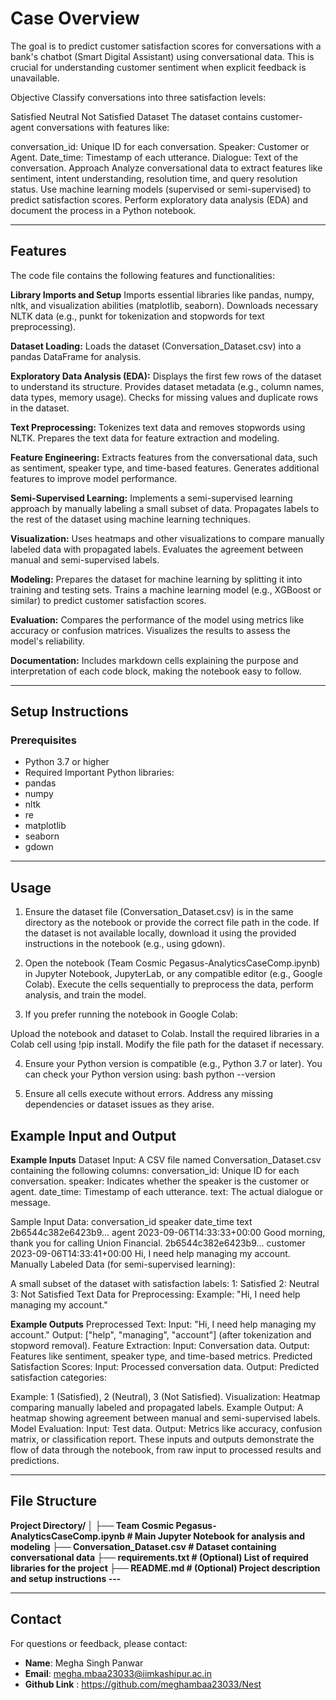 # Case Overview


The goal is to predict customer satisfaction scores for conversations with a bank's chatbot (Smart Digital Assistant) using conversational data. This is crucial for understanding customer sentiment when explicit feedback is unavailable.

Objective
Classify conversations into three satisfaction levels:

Satisfied
Neutral
Not Satisfied
Dataset
The dataset contains customer-agent conversations with features like:

conversation_id: Unique ID for each conversation.
Speaker: Customer or Agent.
Date_time: Timestamp of each utterance.
Dialogue: Text of the conversation.
Approach
Analyze conversational data to extract features like sentiment, intent understanding, resolution time, and query resolution status.
Use machine learning models (supervised or semi-supervised) to predict satisfaction scores.
Perform exploratory data analysis (EDA) and document the process in a Python notebook.

---

## Features

The code file contains the following features and functionalities:

**Library Imports and Setup**
Imports essential libraries like pandas, numpy, nltk, and visualization abilities (matplotlib, seaborn).
Downloads necessary NLTK data (e.g., punkt for tokenization and stopwords for text preprocessing).

**Dataset Loading:**
Loads the dataset (Conversation_Dataset.csv) into a pandas DataFrame for analysis.

**Exploratory Data Analysis (EDA):**
Displays the first few rows of the dataset to understand its structure.
Provides dataset metadata (e.g., column names, data types, memory usage).
Checks for missing values and duplicate rows in the dataset.

**Text Preprocessing:**
Tokenizes text data and removes stopwords using NLTK.
Prepares the text data for feature extraction and modeling.

**Feature Engineering:**
Extracts features from the conversational data, such as sentiment, speaker type, and time-based features.
Generates additional features to improve model performance.

**Semi-Supervised Learning:**
Implements a semi-supervised learning approach by manually labeling a small subset of data.
Propagates labels to the rest of the dataset using machine learning techniques.

**Visualization:**
Uses heatmaps and other visualizations to compare manually labeled data with propagated labels.
Evaluates the agreement between manual and semi-supervised labels.

**Modeling:**
Prepares the dataset for machine learning by splitting it into training and testing sets.
Trains a machine learning model (e.g., XGBoost or similar) to predict customer satisfaction scores.

**Evaluation:**
Compares the performance of the model using metrics like accuracy or confusion matrices.
Visualizes the results to assess the model's reliability.

**Documentation:**
Includes markdown cells explaining the purpose and interpretation of each code block, making the notebook easy to follow.

---

## Setup Instructions

### Prerequisites

- Python 3.7 or higher
- Required Important Python libraries:
- pandas
- numpy
- nltk
- re
- matplotlib
- seaborn
- gdown



---

## Usage

1. Ensure the dataset file (Conversation_Dataset.csv) is in the same directory as the notebook or provide the correct file path in the code.
If the dataset is not available locally, download it using the provided instructions in the notebook (e.g., using gdown).

2. Open the notebook (Team Cosmic Pegasus-AnalyticsCaseComp.ipynb) in Jupyter Notebook, JupyterLab, or any compatible editor (e.g., Google Colab).
Execute the cells sequentially to preprocess the data, perform analysis, and train the model.

3. If you prefer running the notebook in Google Colab:

Upload the notebook and dataset to Colab.
Install the required libraries in a Colab cell using !pip install.
Modify the file path for the dataset if necessary.

4. Ensure your Python version is compatible (e.g., Python 3.7 or later). You can check your Python version using: bash python --version

5. Ensure all cells execute without errors.
Address any missing dependencies or dataset issues as they arise.

## Example Input and Output

**Example Inputs**
Dataset Input:
A CSV file named Conversation_Dataset.csv containing the following columns:
conversation_id: Unique ID for each conversation.
speaker: Indicates whether the speaker is the customer or agent.
date_time: Timestamp of each utterance.
text: The actual dialogue or message.


Sample Input Data:
conversation_id          speaker    date_time                       text
2b6544c382e6423b9...     agent      2023-09-06T14:33:33+00:00      Good morning, thank you for calling Union Financial.
2b6544c382e6423b9...     customer   2023-09-06T14:33:41+00:00      Hi, I need help managing my account.
Manually Labeled Data (for semi-supervised learning):


A small subset of the dataset with satisfaction labels:
1: Satisfied
2: Neutral
3: Not Satisfied
Text Data for Preprocessing:
Example: "Hi, I need help managing my account."


**Example Outputs**
Preprocessed Text:
Input: "Hi, I need help managing my account."
Output: ["help", "managing", "account"] (after tokenization and stopword removal).
Feature Extraction:
Input: Conversation data.
Output: Features like sentiment, speaker type, and time-based metrics.
Predicted Satisfaction Scores:
Input: Processed conversation data.
Output: Predicted satisfaction categories:

Example: 1 (Satisfied), 2 (Neutral), 3 (Not Satisfied).
Visualization:
Heatmap comparing manually labeled and propagated labels.
Example Output: A heatmap showing agreement between manual and semi-supervised labels.
Model Evaluation:
Input: Test data.
Output: Metrics like accuracy, confusion matrix, or classification report.
These inputs and outputs demonstrate the flow of data through the notebook, from raw input to processed results and predictions.




---

## File Structure

**Project Directory/
│
├── Team Cosmic Pegasus-AnalyticsCaseComp.ipynb   # Main Jupyter Notebook for analysis and modeling
├── Conversation_Dataset.csv                      # Dataset containing conversational data
├── requirements.txt                              # (Optional) List of required libraries for the project
├── README.md                                     # (Optional) Project description and setup instructions
---**


---

## Contact

For questions or feedback, please contact:
- **Name**: Megha Singh Panwar
- **Email**: megha.mbaa23033@iimkashipur.ac.in
- **Github Link** : https://github.com/meghambaa23033/Nest

```
